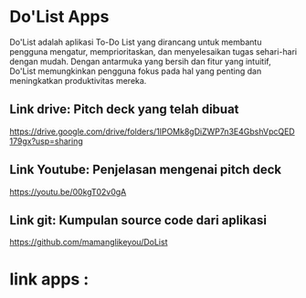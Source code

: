 # Do'List Apps
Do'List adalah aplikasi To-Do List yang dirancang untuk membantu pengguna mengatur, memprioritaskan, dan menyelesaikan tugas sehari-hari dengan mudah. Dengan antarmuka yang bersih dan fitur yang intuitif, Do'List memungkinkan pengguna fokus pada hal yang penting dan meningkatkan produktivitas mereka.

## Link drive: Pitch deck yang telah dibuat
https://drive.google.com/drive/folders/1lPOMk8gDiZWP7n3E4GbshVpcQED179gx?usp=sharing

## Link Youtube: Penjelasan mengenai pitch deck
https://youtu.be/00kgT02v0gA

## Link git: Kumpulan source code dari aplikasi
https://github.com/mamanglikeyou/DoList

# link apps :
